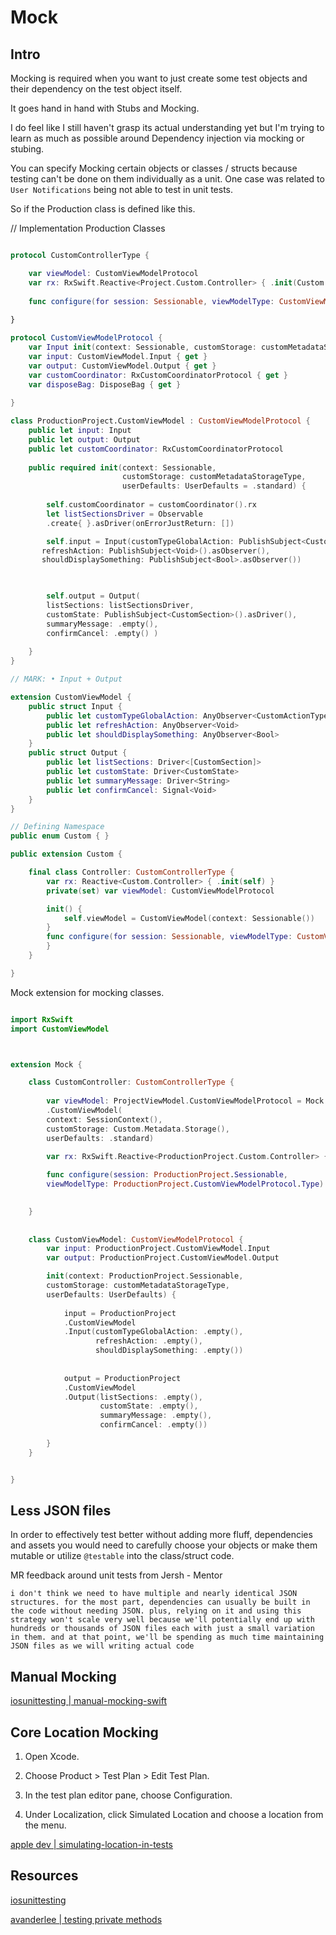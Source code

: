 # Mock

## Intro

Mocking is required when you want to just create some test objects and their dependency on the test object itself.

It goes hand in hand with Stubs and Mocking.

I do feel like I still haven't grasp its actual understanding yet but I'm trying to learn as much as possible around Dependency injection via mocking or stubing.




You can specify Mocking certain objects or classes / structs because testing can't be done on them individually as a unit.
One case was related to `User Notifications` being not able to test in unit tests.


So if the Production class is defined like this.

// Implementation Production Classes
```swift

protocol CustomControllerType {

	var viewModel: CustomViewModelProtocol
	var rx: RxSwift.Reactive<Project.Custom.Controller> { .init(Custom.Controller() )}
	
	func configure(for session: Sessionable, viewModelType: CustomViewModelProtocol.Type)		
		
}

protocol CustomViewModelProtocol { 
	var Input init(context: Sessionable, customStorage: customMetadataStorageType, userDefaults: UserDefaults)
    var input: CustomViewModel.Input { get }
    var output: CustomViewModel.Output { get }
    var customCoordinator: RxCustomCoordinatorProtocol { get }
    var disposeBag: DisposeBag { get }
    
}

class ProductionProject.CustomViewModel : CustomViewModelProtocol {
    public let input: Input
    public let output: Output
	public let customCoordinator: RxCustomCoordinatorProtocol
	    
	public required init(context: Sessionable,
                         customStorage: customMetadataStorageType,
                         userDefaults: UserDefaults = .standard) {
                         
        self.customCoordinator = customCoordinator().rx
        let listSectionsDriver = Observable
		.create{ }.asDriver(onErrorJustReturn: [])

		self.input = Input(customTypeGlobalAction: PublishSubject<CustomActionType>().asObserver(),
       refreshAction: PublishSubject<Void>().asObserver(),
       shouldDisplaySomething: PublishSubject<Bool>.asObserver())


           
		self.output = Output(
		listSections: listSectionsDriver,
		customState: PublishSubject<CustomSection>().asDriver(),
		summaryMessage: .empty(),
		confirmCancel: .empty() )
    
    }
}

// MARK: • Input + Output

extension CustomViewModel {
    public struct Input {
        public let customTypeGlobalAction: AnyObserver<CustomActionType>
        public let refreshAction: AnyObserver<Void>
        public let shouldDisplaySomething: AnyObserver<Bool>
    }
    public struct Output {
        public let listSections: Driver<[CustomSection]>
        public let customState: Driver<CustomState>
        public let summaryMessage: Driver<String>
        public let confirmCancel: Signal<Void>
    }
}

// Defining Namespace
public enum Custom { }

public extension Custom {

    final class Controller: CustomControllerType {
	    var rx: Reactive<Custom.Controller> { .init(self) }	
		private(set) var viewModel: CustomViewModelProtocol

		init() {
			self.viewModel = CustomViewModel(context: Sessionable())
		}
		func configure(for session: Sessionable, viewModelType: CustomViewModelProtocol.Type) { 
		}
    }

}

```


Mock extension for mocking classes.
```swift

import RxSwift
import CustomViewModel



extension Mock { 

	class CustomController: CustomControllerType { 
	
		var viewModel: ProjectViewModel.CustomViewModelProtocol = Mock
		.CustomViewModel(
		context: SessionContext(),
		customStorage: Custom.Metadata.Storage(),
		userDefaults: .standard)

		var rx: RxSwift.Reactive<ProductionProject.Custom.Controller> { .init(Custom.Controller()) }
		
		func configure(session: ProductionProject.Sessionable,
		viewModelType: ProductionProject.CustomViewModelProtocol.Type) { }

	
	}
	
	
	class CustomViewModel: CustomViewModelProtocol {
		var input: ProductionProject.CustomViewModel.Input
		var output: ProductionProject.CustomViewModel.Output

		init(context: ProductionProject.Sessionable,
		customStorage: customMetadataStorageType, 
		userDefaults: UserDefaults) {
			
			input = ProductionProject
			.CustomViewModel
			.Input(customTypeGlobalAction: .empty(),
			       refreshAction: .empty(),
			       shouldDisplaySomething: .empty())
			
			
			output = ProductionProject
			.CustomViewModel
			.Output(listSections: .empty(),
					customState: .empty(),
					summaryMessage: .empty(),
					confirmCancel: .empty())
 
		}
	}


}

```


## Less JSON files

In order to effectively test better without adding more fluff, dependencies and assets you would need to carefully choose your objects or make them mutable or utilize `@testable` into the class/struct code.


MR feedback around unit tests from Jersh - Mentor
```text
i don't think we need to have multiple and nearly identical JSON structures. for the most part, dependencies can usually be built in the code without needing JSON. plus, relying on it and using this strategy won't scale very well because we'll potentially end up with hundreds or thousands of JSON files each with just a small variation in them. and at that point, we'll be spending as much time maintaining JSON files as we will writing actual code
```

## Manual Mocking

[iosunittesting | manual-mocking-swift](http://iosunittesting.com/manual-mocking-swift/)



## Core Location Mocking

1.  Open Xcode.
    
2.  Choose Product > Test Plan > Edit Test Plan.
    
3.  In the test plan editor pane, choose Configuration.
    
4.  Under Localization, click Simulated Location and choose a location from the menu.

[apple dev | simulating-location-in-tests](https://developer.apple.com/documentation/xcode/simulating-location-in-tests)




## Resources

[iosunittesting](http://iosunittesting.com/)

[avanderlee | testing private methods](https://www.avanderlee.com/swift/testing-private-methods-variables)
